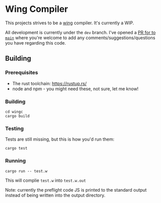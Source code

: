 # Wing Compiler
This projects strives to be a [wing](https://github.com/monadahq/rfcs/pull/4) compiler. It's currently a WIP.

All development is currently under the `dev` branch. I've opened a [PR for to `main`](https://github.com/monadahq/winglang/pull/1) where you're welcome to add any comments/suggestions/questions you have regarding this code.

## Building

### Prerequisites
* The rust toolchain: https://rustup.rs/
* node and npm - you might need these, not sure, let me know!

### Building

```
cd wingc
cargo build
```
### Testing

Tests are still missing, but this is how you'd run them:

`cargo test`

### Running

```
cargo run -- test.w
```
This will complie `test.w` into `test.w.out`

Note: currently the preflight code JS is printed to the standard output instead of being written into the output directory.
